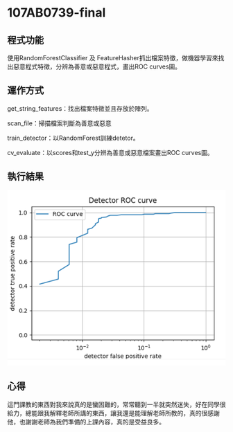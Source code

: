 # 107AB0739-final

## 程式功能

使用RandomForestClassifier 及 FeatureHasher抓出檔案特徵，做機器學習來找出惡意程式特徵，分辨為善意或惡意程式，畫出ROC curves圖。

## 運作方式

get_string_features：找出檔案特徵並且存放於陣列。

scan_file：掃描檔案判斷為善意或惡意

train_detector：以RandomForest訓練detetor。

cv_evaluate：以scores和test_y分辨為善意或惡意檔案畫出ROC curves圖。

## 執行結果

![image](https://github.com/Linwc720/107AB0739-final/blob/main/%E6%93%B7%E5%8F%96.PNG)

## 心得

這門課教的東西對我來說真的是蠻困難的，常常聽到一半就突然迷失，好在同學很給力，總能跟我解釋老師所講的東西，讓我還是能理解老師所教的，真的很感謝他，也謝謝老師為我們準備的上課內容，真的是受益良多。

